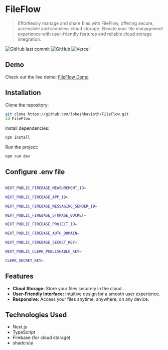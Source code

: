 # FileFlow

> Effortlessly manage and share files with FileFlow, offering secure, accessible and seamless cloud storage. Elevate your file management experience with user-friendly features and reliable cloud storage integration.

![GitHub last commit](https://img.shields.io/github/last-commit/lokeshkavisth/FileFlow) ![GitHub](https://img.shields.io/github/license/lokeshkavisth/FileFlow) ![Vercel](https://therealsujitk-vercel-badge.vercel.app/?app=FileFlow)

## Demo

Check out the live demo: [FileFlow Demo](https://fileflow.vercel.app/)

## Installation

Clone the repository:

```sh
git clone https://github.com/lokeshkavisth/FileFlow.git
cd FileFlow
```

Install dependencies:

```sh
npm install
```

Run the project:

```sh
npm run dev
```

## Configure .env file

```sh

NEXT_PUBLIC_FIREBASE_MEASUREMENT_ID=

NEXT_PUBLIC_FIREBASE_APP_ID=

NEXT_PUBLIC_FIREBASE_MESSAGING_SENDER_ID=

NEXT_PUBLIC_FIREBASE_STORAGE_BUCKET=

NEXT_PUBLIC_FIREBASE_PROJECT_ID=

NEXT_PUBLIC_FIREBASE_AUTH_DOMAIN=

NEXT_PUBLIC_FIREBASE_SECRET_KEY=

NEXT_PUBLIC_CLERK_PUBLISHABLE_KEY=

CLERK_SECRET_KEY=
```

## Features

- **Cloud Storage:** Store your files securely in the cloud.
- **User-Friendly Interface:** Intuitive design for a smooth user experience.
- **Responsive:** Access your files anytime, anywhere, on any device.

## Technologies Used

- Next.js
- TypeScript
- Firebase (for cloud storage)
- shadcn/ui
